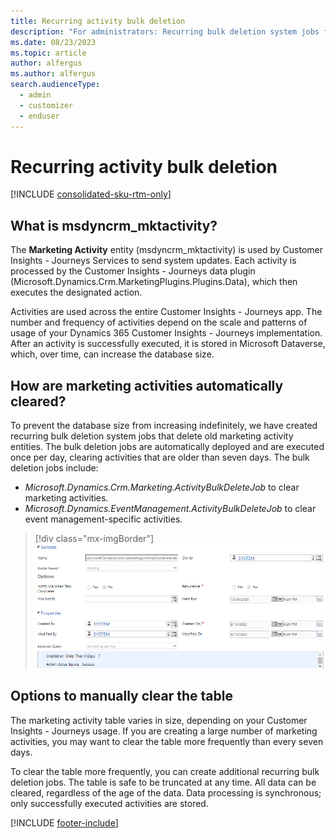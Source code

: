 ```yaml
---
title: Recurring activity bulk deletion
description: "For administrators: Recurring bulk deletion system jobs for Dynamics 365 Customer Insights - Journeys."
ms.date: 08/23/2023
ms.topic: article
author: alfergus
ms.author: alfergus
search.audienceType:
  - admin
  - customizer
  - enduser
---
```


# Recurring activity bulk deletion

[!INCLUDE [consolidated-sku-rtm-only](./includes/consolidated-sku-rtm-only.md)]

## What is msdyncrm_mktactivity?

The **Marketing Activity** entity (msdyncrm_mktactivity) is used by Customer Insights - Journeys Services to send system updates. Each activity is processed by the Customer Insights - Journeys data plugin (Microsoft.Dynamics.Crm.MarketingPlugins.Plugins.Data), which then executes the designated action.

Activities are used across the entire Customer Insights - Journeys app. The number and frequency of activities depend on the scale and patterns of usage of your Dynamics 365 Customer Insights - Journeys implementation. After an activity is successfully executed, it is stored in Microsoft Dataverse, which, over time, can increase the database size.

## How are marketing activities automatically cleared?

To prevent the database size from increasing indefinitely, we have created recurring bulk deletion system jobs that delete old marketing activity entities. The bulk deletion jobs are automatically deployed and are executed once per day, clearing activities that are older than seven days. The bulk deletion jobs include:

- *Microsoft.Dynamics.Crm.Marketing.ActivityBulkDeleteJob* to clear marketing activities.
- *Microsoft.Dynamics.EventManagement.ActivityBulkDeleteJob* to clear event management-specific activities.

> [!div class="mx-imgBorder"]
> ![Deployed bulk activity deletion job on a customer instance.](media/bulk-activity-deletion.png)

## Options to manually clear the table

The marketing activity table varies in size, depending on your Customer Insights - Journeys usage. If you are creating a large number of marketing activities, you may want to clear the table more frequently than every seven days.

To clear the table more frequently, you can create additional recurring bulk deletion jobs. The table is safe to be truncated at any time. All data can be cleared, regardless of the age of the data. Data processing is synchronous; only successfully executed activities are stored.

[!INCLUDE [footer-include](./includes/footer-banner.md)]
